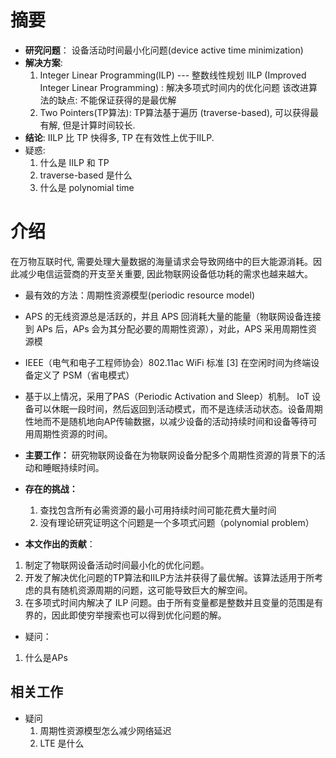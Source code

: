 # 摘要

- **研究问题**：
  设备活动时间最小化问题(device active time minimization)
- **解决方案**:
  1.  Integer Linear Programming(ILP) --- 整数线性规划
	  IILP (Improved Integer Linear Programming) : 解决多项式时间内的优化问题
	该改进算法的缺点: 不能保证获得的是最优解
  2.  Two Pointers(TP算法): 
     TP算法基于遍历 (traverse-based), 可以获得最有解, 但是计算时间较长.
- **结论**:
  IILP 比 TP 快得多, TP 在有效性上优于IILP.
- 疑惑:
	1.  什么是 IILP 和 TP
	2.  traverse-based 是什么
	3.  什么是 polynomial time

# 介绍

在万物互联时代, 需要处理大量数据的海量请求会导致网络中的巨大能源消耗。因此减少电信运营商的开支至关重要, 因此物联网设备低功耗的需求也越来越大。

- 最有效的方法：周期性资源模型(periodic resource model)
-  APS 的无线资源总是活跃的，并且 APS 回消耗大量的能量（物联网设备连接到 APs 后，APs 会为其分配必要的周期性资源），对此，APS 采用周期性资源模
-  IEEE（电气和电子工程师协会）802.11ac WiFi 标准 [3] 在空闲时间为终端设备定义了 PSM（省电模式）
-  基于以上情况，采用了PAS（Periodic Activation and Sleep）机制。 IoT 设备可以休眠一段时间，然后返回到活动模式，而不是连续活动状态。设备周期性地而不是随机地向AP传输数据，以减少设备的活动持续时间和设备等待可用周期性资源的时间。

- **主要工作：**
  研究物联网设备在为物联网设备分配多个周期性资源的背景下的活动和睡眠持续时间。

- **存在的挑战：**
  1. 查找包含所有必需资源的最小可用持续时间可能花费大量时间
  2. 没有理论研究证明这个问题是一个多项式问题（polynomial problem）

-  **本文作出的贡献**：
  1.  制定了物联网设备活动时间最小化的优化问题。
  2.  开发了解决优化问题的TP算法和IILP方法并获得了最优解。该算法适用于所考虑的具有随机资源周期的问题，这可能导致巨大的解空间。
  3.  在多项式时间内解决了 ILP 问题。由于所有变量都是整数并且变量的范围是有界的，因此即使穷举搜索也可以得到优化问题的解。

-  疑问：
  1.  什么是APs


## 相关工作


- 疑问
  1.  周期性资源模型怎么减少网络延迟
  2.  LTE 是什么